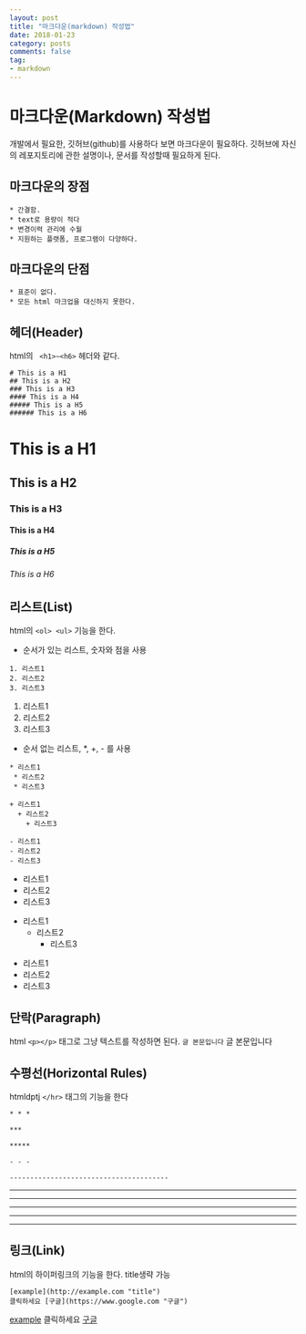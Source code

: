 ```yaml
---
layout: post
title: "마크다운(markdown) 작성법"
date: 2018-01-23
category: posts
comments: false
tag:
- markdown
---
```


# 마크다운(Markdown) 작성법
개발에서 필요한, 깃허브(github)를 사용하다 보면 마크다운이 필요하다.
깃허브에 자신의 레포지토리에 관한 설명이나, 문서를 작성할때 필요하게 된다.

## 마크다운의 장점
	* 간결함.
	* text로 용량이 적다
	* 변경이력 관리에 수월
	* 지원하는 플랫폼, 프로그램이 다양하다.

## 마크다운의 단점
	* 표준이 없다.
	* 모든 html 마크업을 대신하지 못한다.

## 헤더(Header)
html의	``` <h1>~<h6>``` 헤더와 같다.
```
# This is a H1
## This is a H2
### This is a H3
#### This is a H4
##### This is a H5
###### This is a H6
```
# This is a H1
## This is a H2
### This is a H3
#### This is a H4
##### This is a H5
###### This is a H6

## 리스트(List)
html의 ```<ol> <ul>``` 기능을 한다.
* 순서가 있는 리스트, 숫자와 점을 사용
```
1. 리스트1
2. 리스트2
3. 리스트3
```
1. 리스트1
2. 리스트2
3. 리스트3

* 순서 없는 리스트, *, +, - 를 사용
```
* 리스트1
 * 리스트2
 * 리스트3

+ 리스트1
  + 리스트2
    + 리스트3

- 리스트1
- 리스트2
- 리스트3
```
* 리스트1
 * 리스트2
 * 리스트3

+ 리스트1
  + 리스트2
    + 리스트3

- 리스트1
- 리스트2
- 리스트3

## 단락(Paragraph)
html ```<p></p>``` 태그로 그냥 텍스트를 작성하면 된다.
``` 글 본문입니다 ```
글 본문입니다

## 수평선(Horizontal Rules)
htmldptj ```</hr>``` 태그의 기능을 한다
```
* * *

***

*****

- - -

---------------------------------------
```
* * *
***
*****
- - -

-----------------------------------

## 링크(Link)
html의 하이퍼링크의 기능을 한다. title생략 가능
```
[example](http://example.com "title")
클릭하세요 [구글](https://www.google.com "구글")
```
[example](http://example.com "title")
클릭하세요 [구글](https://www.google.com "구글")
